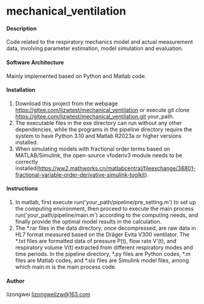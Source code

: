 ﻿# mechanical_ventilation

#### Description

Code related to the respiratory mechanics model and actual measurement data, involving parameter estimation, model simulation and evaluation.

#### Software Architecture
Mainly implemented based on Python and Matlab code.

#### Installation

1.  Download this project from the webpage https://gitee.com/lizwtest/mechanical_ventilation or execute git clone https://gitee.com/lizwtest/mechanical_ventilation.git your_path.
2.  The executable files in the exe directory can run without any other dependencies, while the programs in the pipeline directory require the system to have Python 3.10 and Matlab R2023a or higher versions installed.
3.  When simulating models with fractional order terms based on MATLAB/Simulink, the open-source vfoderiv3 module needs to be correctly installed(https://ww2.mathworks.cn/matlabcentral/fileexchange/38801-fractional-variable-order-derivative-simulink-toolkit).

#### Instructions

1.  In matlab, first execute run('your_path/pipeline/pre_setting.m') to set up the computing environment, then proceed to execute the main process run('your_path/pipeline/main.m') according to the computing needs, and finally provide the optimal model results in the calculation.
2.  The *.rar files in the data directory, once decompressed, are raw data in HL7 format measured based on the Dräger Evita V300 ventilator. The *.txt files are formatted data of pressure P(t), flow rate V'(t), and respiratory volume V(t) extracted from different respiratory modes and time periods. In the pipeline directory, *.py files are Python codes, *.m files are Matlab codes, and *.slx files are Simulink model files, among which main.m is the main process code.

#### Author

lizongwei lizongweilzw@163.com


